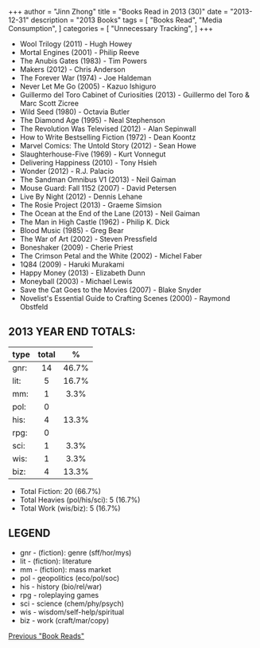 +++ 
author = "Jinn Zhong" 
title = "Books Read in 2013 (30)" 
date = "2013-12-31" 
description = "2013 Books"
tags = [
    "Books Read",
    "Media Consumption",
]
categories = [
    "Unnecessary Tracking",
]
+++

* Wool Trilogy (2011) - Hugh Howey
* Mortal Engines (2001) - Philip Reeve
* The Anubis Gates (1983) - Tim Powers
* Makers (2012) - Chris Anderson
* The Forever War (1974) - Joe Haldeman
* Never Let Me Go (2005) - Kazuo Ishiguro
* Guillermo del Toro Cabinet of Curiosities (2013) - Guillermo del Toro & Marc Scott Zicree
* Wild Seed (1980) - Octavia Butler
* The Diamond Age (1995) - Neal Stephenson
* The Revolution Was Televised (2012) - Alan Sepinwall
* How to Write Bestselling Fiction (1972) - Dean Koontz
* Marvel Comics: The Untold Story (2012) - Sean Howe
* Slaughterhouse-Five (1969) - Kurt Vonnegut
* Delivering Happiness (2010) - Tony Hsieh
* Wonder (2012) - R.J. Palacio
* The Sandman Omnibus V1 (2013) - Neil Gaiman
* Mouse Guard: Fall 1152 (2007) - David Petersen
* Live By Night (2012) - Dennis Lehane
* The Rosie Project (2013) - Graeme Simsion
* The Ocean at the End of the Lane (2013) - Neil Gaiman
* The Man in High Castle (1962) - Philip K. Dick
* Blood Music (1985) - Greg Bear
* The War of Art (2002) - Steven Pressfield
* Boneshaker (2009) - Cherie Priest
* The Crimson Petal and the White (2002) - Michel Faber
* 1Q84 (2009) - Haruki Murakami
* Happy Money (2013) - Elizabeth Dunn
* Moneyball (2003) - Michael Lewis
* Save the Cat Goes to the Movies (2007) - Blake Snyder
* Novelist's Essential Guide to Crafting Scenes (2000) - Raymond Obstfeld

  
## 2013 YEAR END TOTALS:
|type|total| %|
|---|:---:|:---:|
|gnr:| 14| 46.7% |
|lit:| 5| 16.7% |
|mm:| 1| 3.3% |
|pol:| 0| |
|his:| 4| 13.3% |
|rpg:| 0| |
|sci:| 1| 3.3% |
|wis:| 1| 3.3% |
|biz:| 4| 13.3% |

* Total Fiction: 20 (66.7%)
* Total Heavies (pol/his/sci): 5 (16.7%)
* Total Work (wis/biz): 5 (16.7%)

## LEGEND
* gnr - (fiction): genre (sff/hor/mys)
* lit - (fiction): literature
* mm - (fiction): mass market
* pol - geopolitics (eco/pol/soc)
* his - history (bio/rel/war)
* rpg - roleplaying games
* sci - science (chem/phy/psych)
* wis - wisdom/self-help/spiritual
* biz - work (craft/mar/copy)

[Previous "Book Reads"](https://journal.jinnzhong.com/tags/books-read/)
